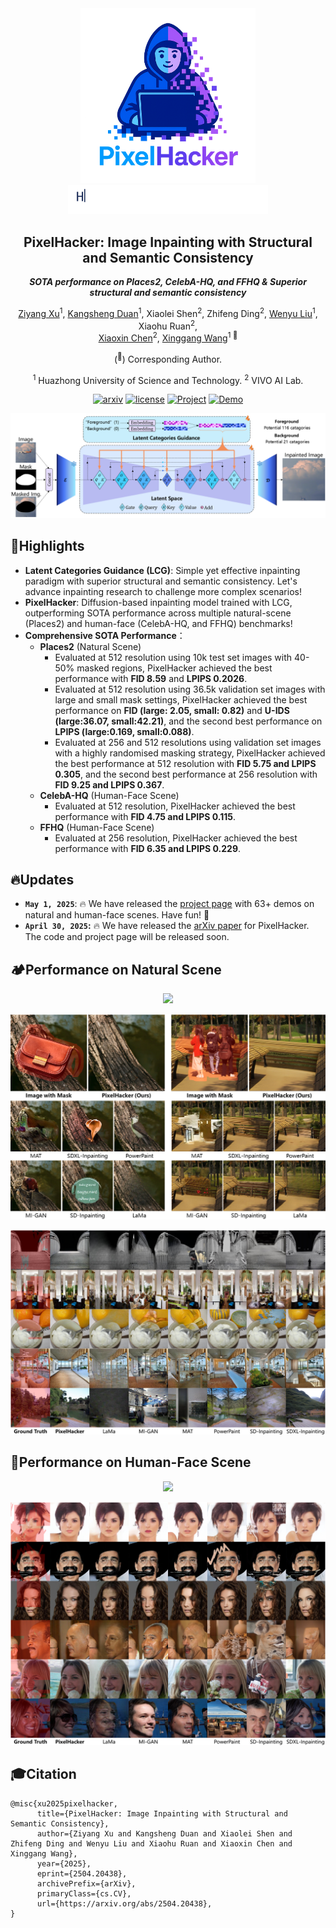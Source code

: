 <!--
 * @Author: Xu Ziyang
 * @Date: 2025-04-30 10:28:15
 * @LastEditTime: 2025-05-01 01:10:00
 * @Description: 
-->
<div align="center">
    <img src="./assets/LOGO.png" width="280px"></img>
</div>
<div align="center">
    <img src="./assets/Typing_re.gif" width="320px"></img>
</div>

<div align="center">
<h2>PixelHacker: Image Inpainting with Structural and Semantic Consistency</h2>

**_SOTA performance on Places2, CelebA-HQ, and FFHQ & Superior structural and semantic consistency_**

[Ziyang Xu](https://ziyangxu.top)<sup>1</sup>, [Kangsheng Duan](https://github.com/AnduinD)<sup>1</sup>, Xiaolei Shen<sup>2</sup>, Zhifeng Ding<sup>2</sup>, [Wenyu Liu](http://eic.hust.edu.cn/professor/liuwenyu)<sup>1</sup>, Xiaohu Ruan<sup>2</sup>,  
[Xiaoxin Chen](https://scholar.google.com/citations?hl=zh-CN&user=SI_oBwsAAAAJ)<sup>2</sup>, [Xinggang Wang](https://xwcv.github.io)<sup>1 :email:</sup>

(<sup>:email:</sup>) Corresponding Author.

<sup>1</sup> Huazhong University of Science and Technology. <sup>2</sup> VIVO AI Lab.  

[![arxiv](https://img.shields.io/badge/Paper-arXiv-orange)](https://arxiv.org/abs/2504.20438) [![license](https://img.shields.io/badge/License-Apache_2.0-blue)](LICENSE) [![Project](https://img.shields.io/badge/Project-https://hustvl.github.io/PixelHacker-purple)](https://hustvl.github.io/PixelHacker) [![Demo](https://img.shields.io/badge/Demo-Comming_Soon-b687f8)]()
</div>

<img src="./assets/Pipeline.png"></img>

## 🌟Highlights
* **Latent Categories Guidance (LCG)**: Simple yet effective inpainting paradigm with superior structural and semantic consistency. Let's advance inpainting research to challenge more complex scenarios!
* **PixelHacker**: Diffusion-based inpainting model trained with LCG, outperforming SOTA performance across multiple natural-scene (Places2) and human-face (CelebA-HQ, and FFHQ) benchmarks!
* **Comprehensive SOTA Performance**：
    * **Places2** (Natural Scene)
        * Evaluated at 512 resolution using 10k test set images with 40-50% masked regions, PixelHacker achieved the best performance with **FID 8.59** and **LPIPS 0.2026**.
        * Evaluated at 512 resolution using 36.5k validation set images with large and small mask settings, PixelHacker achieved the best performance on **FID (large: 2.05, small: 0.82)** and **U-IDS (large:36.07, small:42.21)**, and the second best performance on **LPIPS (large:0.169, small:0.088)**.
        * Evaluated at 256 and 512 resolutions using validation set images with a highly randomised masking strategy, PixelHacker achieved the best performance at 512 resolution with **FID 5.75 and LPIPS 0.305**, and the second best performance at 256 resolution with **FID 9.25 and LPIPS 0.367**.
    * **CelebA-HQ** (Human-Face Scene)
        * Evaluated at 512 resolution, PixelHacker achieved the best performance with **FID 4.75 and LPIPS 0.115**.
    * **FFHQ** (Human-Face Scene)
        * Evaluated at 256 resolution, PixelHacker achieved the best performance with **FID 6.35 and LPIPS 0.229**.

## 🔥Updates

* **`May 1, 2025`**: 🔥 We have released the [project page](https://hustvl.github.io/PixelHacker) with 63+ demos on natural and human-face scenes. Have fun! 🤗
* **`April 30, 2025`:** 🔥 We have released the [arXiv paper](https://arxiv.org/abs/2504.20438) for PixelHacker. The code and project page will be released soon.

## 🏕️Performance on Natural Scene

<div align="center">
<img src="./assets/Demo1.gif" width="360px"></img>
</div>

<img src="./assets/Cover.png"></img>

<img src="./assets/Natural-Scene.png"></img>

## 🤗Performance on Human-Face Scene
<div align="center">
<img src="./assets/Demo2.gif" width="360px"></img>
</div>

<img src="./assets/Human-Face.png"></img>

## 🎓Citation

```shell
@misc{xu2025pixelhacker,
      title={PixelHacker: Image Inpainting with Structural and Semantic Consistency}, 
      author={Ziyang Xu and Kangsheng Duan and Xiaolei Shen and Zhifeng Ding and Wenyu Liu and Xiaohu Ruan and Xiaoxin Chen and Xinggang Wang},
      year={2025},
      eprint={2504.20438},
      archivePrefix={arXiv},
      primaryClass={cs.CV},
      url={https://arxiv.org/abs/2504.20438}, 
}
```
